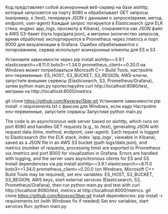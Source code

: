 Код представляет собой асинхронный веб-сервер на базе aiohttp, который запускается на порту 8080 и обрабатывает GET запросы (например, к /test), генерируя JSON с данными о запросе(время, метод, endpoint, user-agent) Каждый запрос логируется в Elasticsearch (для ELK стека, индекс app_logs, просмотр в Kibana), сохраняется как JSON файл в AWS S3-бакет (путь logs/дата.json), а метрики (количество запросов, время обработки) экспортируются в Prometheus через /metrics и порт 8000 для визуализации в Grafana. 
Ошибки обрабатываются с логированием, сервер использует асинхронные клиенты для ES и S3

Установите зависимости через pip install aiohttp==3.9.1 elasticsearch==8.11.0 boto3==1.34.0 prometheus_client==0.20.0 на Windows может потребоваться Microsoft C++ Build Tools, настройте env-переменные: ES_HOST, S3_BUCKET, S3_REGION, AWS-ключи, запустите внешние сервисы (Elasticsearch, S3, Prometheus/Grafana), затем python main.py протестируйте curl http://localhost:8080/test, метрики на http://localhost:8000/metrics

git clone https://github.com/Keveray/Sber.git
Установите зависимости pip install -r requirements.txt с фиксом для Windows, если надо
Настройте env-переменные, запустите сервисы
Запустике python main.py

The code is an asynchronous web server based on aiohttp, which runs on port 8080 and handles GET requests (e.g., to /test), generating JSON with request data (time, method, endpoint, user-agent). Each request is logged to Elasticsearch (for the ELK stack, index 'app_logs', viewable in Kibana), saved as a JSON file in an AWS S3 bucket (path logs/date.json), and metrics (number of requests, processing time) are exported to Prometheus via /metrics and port 8000 for visualization in Grafana. Errors are handled with logging, and the server uses asynchronous clients for ES and S3.
Install dependencies via pip install aiohttp==3.9.1 elasticsearch==8.11.0 boto3==1.34.0 prometheus_client==0.20.0 (on Windows, Microsoft C++ Build Tools may be required), set env variables: ES_HOST, S3_BUCKET, S3_REGION, AWS keys, start external services (Elasticsearch, S3, Prometheus/Grafana), then run python main.py and test with curl http://localhost:8080/test, metrics at http://localhost:8000/metrics.
git clone https://github.com/Keveray/Sber.git
Install dependencies: pip install -r requirements.txt (with Windows fix if needed)
Set env variables, start services
Run: python main.py